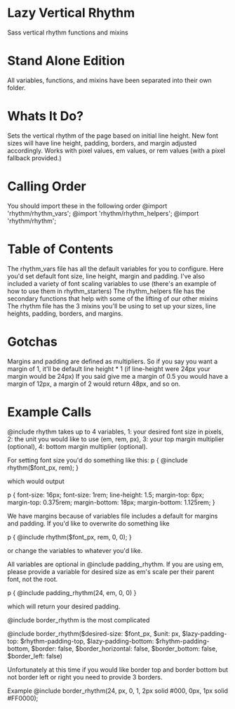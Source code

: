 Lazy Vertical Rhythm
==========

Sass vertical rhythm functions and mixins


Stand Alone Edition
==========

All variables, functions, and mixins have been separated into their own folder.


Whats It Do?
==========

Sets the vertical rhythm of the page based on initial line height. New font sizes will have line height, padding, borders, and margin adjusted accordingly.
Works with pixel values, em values, or rem values (with a pixel fallback provided.)


Calling Order
==========

You should import these in the following order
@import 'rhythm/rhythm_vars';
@import 'rhythm/rhythm_helpers';
@import 'rhythm/rhythm';


Table of Contents
==========

The rhythm_vars file has all the default variables for you to configure. Here you'd set default font size, line height, margin and padding. I've also included a variety of font scaling variables to use (there's an example of how to use them in rhythm_starters)
The rhythm_helpers file has the secondary functions that help with some of the lifting of our other mixins
The rhythm file has the 3 mixins you'll be using to set up your sizes, line heights, padding, borders, and margins.


Gotchas
==========

Margins and padding are defined as multipliers. So if you say you want a margin of 1, it'll be default line height * 1 (if line-height were 24px your margin would be 24px)
If you said give me a margin of 0.5 you would have a margin of 12px, a margin of 2 would return 48px, and so on. 

Example Calls
==========

@include rhythm takes up to 4 variables, 1: your desired font size in pixels, 2: the unit you would like to use (em, rem, px), 3: your top margin multiplier (optional), 4: bottom margin multiplier (optional).

For setting font size you'd do something like this:
p {
		@include rhythm($font_px, rem);
}

which would output

p {
  font-size: 16px;
  font-size: 1rem;
  line-height: 1.5;
  margin-top: 6px;
  margin-top: 0.375rem;
  margin-bottom: 18px;
  margin-bottom: 1.125rem; }

We have margins because of variables file includes a default for margins and padding. If you'd like to overwrite do something like

p {
		@include rhythm($font_px, rem, 0, 0);
}

or change the variables to whatever you'd like. 

All variables are optional in @include padding_rhythm. If you are using em, please provide a variable for desired size as em's scale per their parent font, not the root.

p {
	@include padding_rhythm(24, em, 0, 0)
}

which will return your desired padding.


@include border_rhythm is the most complicated

@include border_rhythm($desired-size: $font_px, $unit: px, $lazy-padding-top: $rhythm-padding-top, $lazy-padding-bottom: $rhythm-padding-bottom, $border: false, $border_horizontal: false, $border_bottom: false, $border_left: false)

Unfortunately at this time if you would like border top and border bottom but not border left or right you need to provide 3 borders.

Example
@include border_rhythm(24, px, 0, 1, 2px solid #000, 0px, 1px solid #FF0000);

